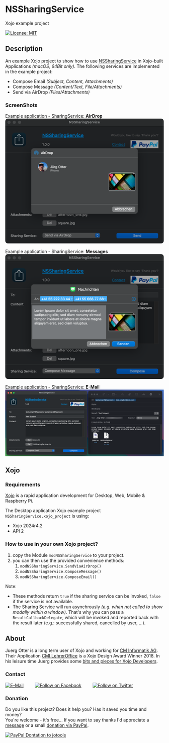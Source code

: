 # NSSharingService
Xojo example project

[![License: MIT](https://img.shields.io/badge/License-MIT-green.svg)](LICENSE)

## Description
An example Xojo project to show how to use [NSSharingService](https://developer.apple.com/documentation/appkit/nssharingservice?language=objc) in Xojo-built Applications *(macOS, 64Bit only)*.
The following services are implemented in the example project:
- Compose Email *(Subject, Content, Attachments)*
- Compose Message *(Content/Text, File/Attachments)*
- Send via AirDrop *(Files/Attachments)*

### ScreenShots
Example application - SharingService: **AirDrop**  
![ScreenShot: Airdrop](screenshots/nssharingservice-airdrop.png?raw=true)

Example application - SharingService: **Messages**  
![ScreenShot: Messages](screenshots/nssharingservice-messages.png?raw=true)

Example application - SharingService: **E-Mail**  
![ScreenShot: E-Mail](screenshots/nssharingservice-email.png?raw=true)

## Xojo
### Requirements
[Xojo](https://www.xojo.com/) is a rapid application development for Desktop, Web, Mobile & Raspberry Pi.  

The Desktop application Xojo example project ```NSSharingService.xojo_project``` is using:
- Xojo 2024r4.2
- API 2

### How to use in your own Xojo project?
1. copy the Module ```modNSSharingService``` to your project.
2. you can then use the provided convenience methods:
   1. ```modNSSharingService.SendViaAirDrop()```
   2. ```modNSSharingService.ComposeMessage()```
   3. ```modNSSharingService.ComposeEmail()```

Note:  
- These methods return ```true``` if the sharing service can be invoked, ```false``` if the service is not available.
- The Sharing Service will run asynchrously *(e.g. when not called to show modally within a window)*. That's why you can pass a ```ResultCallbackDelegate```, which will be invoked and reported back with the result later (e.g.: successfully shared, cancelled by user, ...). 

## About
Juerg Otter is a long term user of Xojo and working for [CM Informatik AG](https://cmiag.ch/). Their Application [CMI LehrerOffice](https://cmi-bildung.ch/) is a Xojo Design Award Winner 2018. In his leisure time Juerg provides some [bits and pieces for Xojo Developers](https://www.jo-tools.ch/).

### Contact
[![E-Mail](https://img.shields.io/static/v1?style=social&label=E-Mail&message=xojo@jo-tools.ch)](mailto:xojo@jo-tools.ch)
&emsp;&emsp;
[![Follow on Facebook](https://img.shields.io/static/v1?style=social&logo=facebook&label=Facebook&message=juerg.otter)](https://www.facebook.com/juerg.otter)
&emsp;&emsp;
[![Follow on Twitter](https://img.shields.io/twitter/follow/juergotter?style=social)](https://twitter.com/juergotter)

### Donation
Do you like this project? Does it help you? Has it saved you time and money?  
You're welcome - it's free... If you want to say thanks I'd appreciate a [message](mailto:xojo@jo-tools.ch) or a small [donation via PayPal](https://paypal.me/jotools).  

[![PayPal Dontation to jotools](https://img.shields.io/static/v1?style=social&logo=paypal&label=PayPal&message=jotools)](https://paypal.me/jotools)
